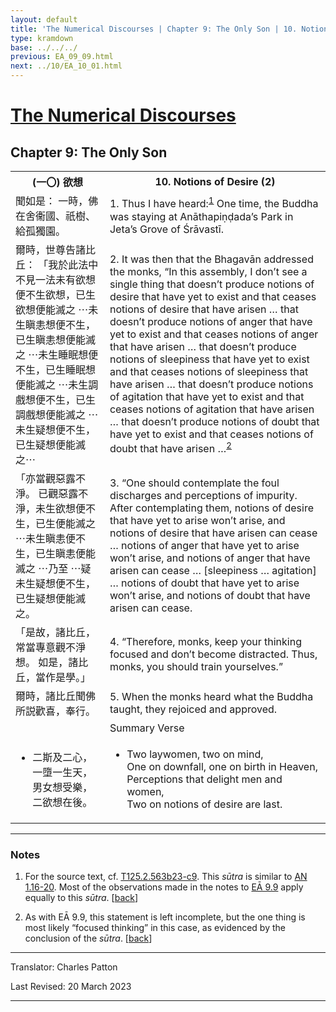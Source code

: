```yaml
---
layout: default
title: 'The Numerical Discourses | Chapter 9: The Only Son | 10. Notions of Desire (2)'
type: kramdown
base: ../../../
previous: EA_09_09.html
next: ../10/EA_10_01.html
---
```


<h1><a href='../index.html'>The Numerical Discourses</a></h1>
<h2>Chapter 9: The Only Son</h2>

<table class="trans">
  <th class='ch'>(一〇) 欲想</th>
  <th class='en'>10. Notions of Desire (2)</th>
  <tr>
    <td class='ch' title='T125.2.563b23'>聞如是： 一時，佛在舍衞國、祇樹、給孤獨園。</td>
    <td id='p1'>1. Thus I have heard:<sup id="ref1"><a href="#n1">1</a></sup> One time, the Buddha was staying at Anāthapiṇḍada’s Park in Jeta’s Grove of Śrāvastī.</td>
  </tr>
  <tr>
    <td class='ch' title='T125.2.563b24'>爾時，世尊告諸比丘： 「我於此法中不見一法未有欲想便不生欲想，已生欲想便能滅之 ⋯未生瞋恚想便不生，已生瞋恚想便能滅之 ⋯未生睡眠想便不生，已生睡眠想便能滅之 ⋯未生調戲想便不生，已生調戲想便能滅之 ⋯未生疑想便不生，已生疑想便能滅之⋯</td>
    <td id='p2'>2. It was then that the Bhagavān addressed the monks, “In this assembly, I don’t see a single thing that doesn’t produce notions of desire that have yet to exist and that ceases notions of desire that have arisen  … that doesn’t produce notions of anger that have yet to exist and that ceases notions of anger that have arisen  … that doesn’t produce notions of sleepiness that have yet to exist and that ceases notions of sleepiness that have arisen  … that doesn’t produce notions of agitation that have yet to exist and that ceases notions of agitation that have arisen  … that doesn’t produce notions of doubt that have yet to exist and that ceases notions of doubt that have arisen …<sup id="ref2"><a href="#n2">2</a></sup></td>
  </tr>
  <tr>
    <td class='ch' title='T125.2.563c1'>「亦當觀惡露不淨。 已觀惡露不淨，未生欲想便不生，已生便能滅之 ⋯未生瞋恚便不生，已生瞋恚便能滅之 ⋯乃至 ⋯疑未生疑想便不生，已生疑想便能滅之。</td>
    <td id='p3'>3. “One should contemplate the foul discharges and perceptions of impurity. After contemplating them, notions of desire that have yet to arise won’t arise, and notions of desire that have arisen can cease … notions of anger that have yet to arise won’t arise, and notions of anger that have arisen can cease … [sleepiness … agitation] … notions of doubt that have yet to arise won’t arise, and notions of doubt that have arisen can cease.</td>
  </tr>
  <tr>
    <td class='ch' title='T125.2.563c5'>「是故，諸比丘，常當專意觀不淨想。 如是，諸比丘，當作是學。」</td>
    <td id='p4'>4. “Therefore, monks, keep your thinking focused and don’t become distracted. Thus, monks, you should train yourselves.”</td>
  </tr>
  <tr>
    <td class='ch' title='T125.2.563c6'>爾時，諸比丘聞佛所説歡喜，奉行。</td>
    <td id='p5'>5. When the monks heard what the Buddha taught, they rejoiced and approved.</td>
  </tr>
<tr>
  <td class='ch' title='t125.2.563c8'></td>
  <td class='subheading'>Summary Verse</td>
</tr>
<tr>
  <td title='T125.2.563c8'><ul class='verse'>
    <li class='ch'>二斯及二心，<br/>
    一墮一生天，<br/>
    男女想受樂，<br/>
    二欲想在後。</li>
  </ul></td>
  <td><ul class='verse'>
    <li>Two laywomen, two on mind,<br/>
    One on downfall, one on birth in Heaven,<br/>
    Perceptions that delight men and women,<br/>
    Two on notions of desire are last.</li>
  </ul></td>
</tr>
</table>

<hr/>

<h3 id="notes">Notes</h3>

<ol class="notes-list">
<li id="n1"><p>For the source text, cf. <a href="https://cbetaonline.dila.edu.tw/zh/T02n0125_p0563b23" target="_blank">T125.2.563b23-c9</a>. This <em>sūtra</em> is similar to <a href="https://www.suttacentral.net/an1.11-20" target="_blank">AN 1.16-20</a>. Most of the observations made in the notes to <a href="EA_09_09.html#n1" target="_blank">EĀ 9.9</a> apply equally to this <em>sūtra</em>. [<a href="#ref1">back</a>]</p></li>
<li id="n2"><p>As with EĀ 9.9, this statement is left incomplete, but the one thing is most likely “focused thinking” in this case, as evidenced by the conclusion of the <em>sūtra</em>. [<a href="#ref2">back</a>]</p></li>
</ol>
<hr/>

<p class="translator">Translator: Charles Patton</p>
<p class='revised'>Last Revised: 20 March 2023</p>

<hr/>